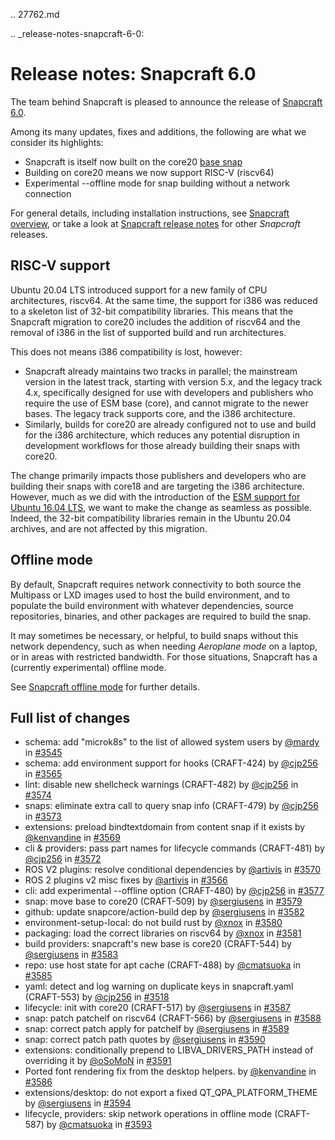 .. 27762.md

.. _release-notes-snapcraft-6-0:

# Release notes: Snapcraft 6.0


The team behind Snapcraft is pleased to announce the release of [Snapcraft 6.0](https://github.com/snapcore/snapcraft/releases/tag/6.0).

Among its many updates, fixes and additions, the following are what we consider its highlights:

- Snapcraft is itself now built on the core20 [base snap](base-snaps.md)
- Building on core20 means we now support RISC-V (riscv64)
- Experimental --offline mode for snap building without a network connection

For general details, including installation instructions, see [Snapcraft overview](https://snapcraft.io/docs/snapcraft-overview), or take a look at [Snapcraft release notes](https://snapcraft.io/docs/snapcraft-release-notes) for other *Snapcraft* releases.

## RISC-V support

Ubuntu 20.04 LTS introduced support for a new family of CPU architectures, riscv64. At the same time, the support for i386 was reduced to a skeleton list of 32-bit compatibility libraries. This means that the Snapcraft migration to core20 includes the addition of riscv64 and the removal of i386 in the list of supported build and run architectures.

This does not means i386 compatibility is lost, however:

* Snapcraft already maintains two tracks in parallel; the mainstream version in the latest track, starting with version 5.x, and the legacy track 4.x, specifically designed for use with developers and publishers who require the use of ESM base (core), and cannot migrate to the newer bases. The legacy track supports core, and the i386 architecture.
* Similarly, builds for core20 are already configured not to use and build for the i386 architecture, which reduces any potential disruption in development workflows for those already building their snaps with core20.

The change primarily impacts those publishers and developers who are building their snaps with core18 and are targeting the i386 architecture. However, much as we did with the introduction of the [ESM support for Ubuntu 16.04 LTS](https://snapcraft.io/blog/how-does-ubuntu-16-04-entering-extended-security-maintenance-esm-affect-snap-publishers), we want to make the change as seamless as possible. Indeed, the 32-bit compatibility libraries remain in the Ubuntu 20.04 archives, and are not affected by this migration.

## Offline mode

By default, Snapcraft requires network connectivity to both source the Multipass or LXD images used to host the build environment, and to populate the build environment with whatever dependencies, source repositories, binaries, and other packages are required to build the snap.

It may sometimes be necessary, or helpful, to build snaps without this network dependency, such as when needing *Aeroplane mode* on a laptop, or in areas with restricted bandwidth. For those situations, Snapcraft has a (currently experimental) offline mode.

See [Snapcraft offline mode](snapcraft-offline-mode.md) for further details.

## Full list of changes

-   schema: add "microk8s" to the list of allowed system users by [@mardy](https://github.com/mardy) in [#3545](https://github.com/snapcore/snapcraft/pull/3545)
-   schema: add environment support for hooks (CRAFT-424) by [@cjp256](https://github.com/cjp256) in [#3565](https://github.com/snapcore/snapcraft/pull/3565)
-   lint: disable new shellcheck warnings (CRAFT-482) by [@cjp256](https://github.com/cjp256) in [#3574](https://github.com/snapcore/snapcraft/pull/3574)
-   snaps: eliminate extra call to query snap info (CRAFT-479) by [@cjp256](https://github.com/cjp256) in [#3573](https://github.com/snapcore/snapcraft/pull/3573)
-   extensions: preload bindtextdomain from content snap if it exists by [@kenvandine](https://github.com/kenvandine) in [#3569](https://github.com/snapcore/snapcraft/pull/3569)
-   cli & providers: pass part names for lifecycle commands (CRAFT-481) by [@cjp256](https://github.com/cjp256) in [#3572](https://github.com/snapcore/snapcraft/pull/3572)
-   ROS V2 plugins: resolve conditional dependencies by [@artivis](https://github.com/artivis) in [#3570](https://github.com/snapcore/snapcraft/pull/3570)
-   ROS 2 plugins v2 misc fixes by [@artivis](https://github.com/artivis) in [#3566](https://github.com/snapcore/snapcraft/pull/3566)
-   cli: add experimental --offline option (CRAFT-480) by [@cjp256](https://github.com/cjp256) in [#3577](https://github.com/snapcore/snapcraft/pull/3577)
-   snap: move base to core20 (CRAFT-509) by [@sergiusens](https://github.com/sergiusens) in [#3579](https://github.com/snapcore/snapcraft/pull/3579)
-   github: update snapcore/action-build dep by [@sergiusens](https://github.com/sergiusens) in [#3582](https://github.com/snapcore/snapcraft/pull/3582)
-   environment-setup-local: do not build rust by [@xnox](https://github.com/xnox) in [#3580](https://github.com/snapcore/snapcraft/pull/3580)
-   packaging: load the correct libraries on riscv64 by [@xnox](https://github.com/xnox) in [#3581](https://github.com/snapcore/snapcraft/pull/3581)
-   build providers: snapcraft's new base is core20 (CRAFT-544) by [@sergiusens](https://github.com/sergiusens) in [#3583](https://github.com/snapcore/snapcraft/pull/3583)
-   repo: use host state for apt cache (CRAFT-488) by [@cmatsuoka](https://github.com/cmatsuoka) in [#3585](https://github.com/snapcore/snapcraft/pull/3585)
-   yaml: detect and log warning on duplicate keys in snapcraft.yaml (CRAFT-553) by [@cjp256](https://github.com/cjp256) in [#3518](https://github.com/snapcore/snapcraft/pull/3518)
-   lifecycle: init with core20 (CRAFT-517) by [@sergiusens](https://github.com/sergiusens) in [#3587](https://github.com/snapcore/snapcraft/pull/3587)
-   snap: patch patchelf on riscv64 (CRAFT-566) by [@sergiusens](https://github.com/sergiusens) in [#3588](https://github.com/snapcore/snapcraft/pull/3588)
-   snap: correct patch apply for patchelf by [@sergiusens](https://github.com/sergiusens) in [#3589](https://github.com/snapcore/snapcraft/pull/3589)
-   snap: correct patch path quotes by [@sergiusens](https://github.com/sergiusens) in [#3590](https://github.com/snapcore/snapcraft/pull/3590)
-   extensions: conditionally prepend to LIBVA_DRIVERS_PATH instead of overriding it by [@oSoMoN](https://github.com/oSoMoN) in [#3591](https://github.com/snapcore/snapcraft/pull/3591)
-   Ported font rendering fix from the desktop helpers. by [@kenvandine](https://github.com/kenvandine) in [#3586](https://github.com/snapcore/snapcraft/pull/3586)
-   extensions/desktop: do not export a fixed QT_QPA_PLATFORM_THEME by [@sergiusens](https://github.com/sergiusens) in [#3594](https://github.com/snapcore/snapcraft/pull/3594)
-   lifecycle, providers: skip network operations in offline mode (CRAFT-587) by [@cmatsuoka](https://github.com/cmatsuoka) in [#3593](https://github.com/snapcore/snapcraft/pull/3593)